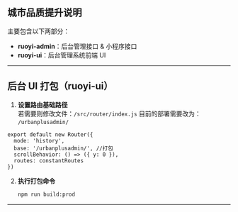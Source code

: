 ## 城市品质提升说明

主要包含以下两部分：

- **ruoyi-admin**：后台管理接口 & 小程序接口
- **ruoyi-ui**：后台管理系统前端 UI

---

## 后台 UI 打包（ruoyi-ui）

1. **设置路由基础路径**  
   若需要则修改文件：`/src/router/index.js`
   目前的部署需要改为： `/urbanplusadmin/`


```
export default new Router({
  mode: 'history',
  base: '/urbanplusadmin/', //打包
  scrollBehavior: () => ({ y: 0 }),
  routes: constantRoutes
})
```


2. **执行打包命令**
   ```bash
   npm run build:prod

---